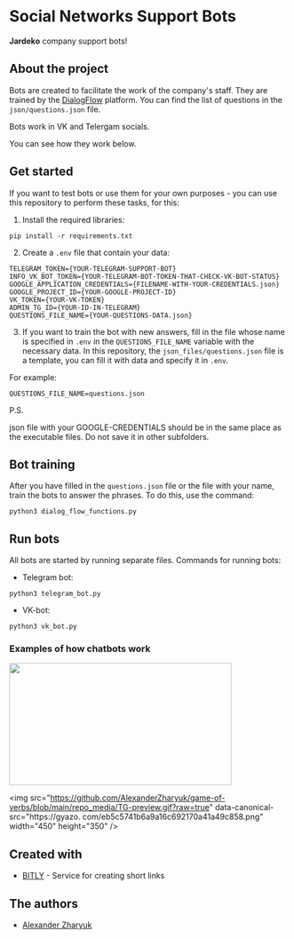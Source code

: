 # Social Networks Support Bots

**Jardeko** company support bots!

## About the project

Bots are created to facilitate the work of the company's staff. They are trained by the [DialogFlow](https://dialogflow.cloud.google.com/) platform. You can find the list of questions in the `json/questions.json` file.

Bots work in VK and Telergam socials.

You can see how they work below.

## Get started

If you want to test bots or use them for your own purposes - you can use this repository to perform these tasks, for this:
1. Install the required libraries:
```
pip install -r requirements.txt
```
2. Create a `.env` file that contain your data:
```
TELEGRAM_TOKEN={YOUR-TELEGRAM-SUPPORT-BOT}
INFO_VK_BOT_TOKEN={YOUR-TELEGRAM-BOT-TOKEN-THAT-CHECK-VK-BOT-STATUS}
GOOGLE_APPLICATION_CREDENTIALS={FILENAME-WITH-YOUR-CREDENTIALS.json}
GOOGLE_PROJECT_ID={YOUR-GOOGLE-PROJECT-ID}
VK_TOKEN={YOUR-VK-TOKEN}
ADMIN_TG_ID={YOUR-ID-IN-TELEGRAM}
QUESTIONS_FILE_NAME={YOUR-QUESTIONS-DATA.json}
```

3. If you want to train the bot with new answers, fill in the file whose name is specified in `.env` in the `QUESTIONS_FILE_NAME` variable with the necessary data.
In this repository, the `json_files/questions.json` file is a template, you can fill it with data and specify it in `.env`.

For example:
```
QUESTIONS_FILE_NAME=questions.json
```

P.S.

json file with your GOOGLE-CREDENTIALS should be in the same place as the executable files. Do not save it in other subfolders.

## Bot training
After you have filled in the `questions.json` file or the file with your name, train the bots to answer the phrases. To do this, use the command:

```
python3 dialog_flow_functions.py
```

## Run bots
All bots are started by running separate files.
Commands for running bots:

* Telegram bot:
```
python3 telegram_bot.py
```
* VK-bot:
```
python3 vk_bot.py
```

### Examples of how chatbots work

<img src="https://github.com/AlexanderZharyuk/game-of-verbs/blob/main/repo_media/vk-bot-preview.gif?raw=true" data-canonical-src="https:// gyazo.com/eb5c5741b6a9a16c692170a41a49c858.png" width="400" height="220" />

<br>

<img src="https://github.com/AlexanderZharyuk/game-of-verbs/blob/main/repo_media/TG-preview.gif?raw=true" data-canonical-src="https://gyazo. com/eb5c5741b6a9a16c692170a41a49c858.png" width="450" ​​height="350" />


## Created with

* [BITLY](https://bitly.com/) - Service for creating short links

## The authors

* [Alexander Zharyuk](https://gist.github.com/AlexanderZharyuk)
